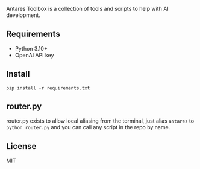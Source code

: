 Antares Toolbox is a collection of tools and scripts to help with AI development.

## Requirements
- Python 3.10+
- OpenAI API key

## Install
`pip install -r requirements.txt`

## router.py
router.py exists to allow local aliasing from the terminal, just alias `antares` to `python router.py` and you can call any script in the repo by name.

## License
MIT
